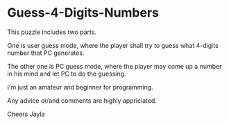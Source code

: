 # Guess-4-Digits-Numbers

This puzzle includes two parts.	

One is user guess mode, where the player shall try to guess what 4-digits number that PC generates.

The other one is PC guess mode, where the player may come up a  number in his mind and let PC to do the guessing.

I'm just an amateur and beginner for programming.

Any advice or/and comments are highly appriciated.
   
   Cheers
   Jayla
